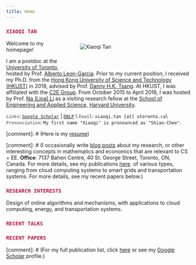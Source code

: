 ```yaml
---
title: Home
---
```



<img src="/img/xiaoqi_uoft_beam.jpg" style="max-width:25%;min-width:248px;float:right; margin: 50px 55px" alt="Xiaoqi Tan" />

### <span style="color:#BB133E"> `XIAOQI TAN` </span>

Welcome to my homepage!

I am a postdoc at the [University of Toronto](https://utoronto.ca), hosted by Prof. [Alberto Leon-Garcia](https://www.ece.utoronto.ca/people/leon-garcia-a/).  Prior to my current position, I received my Ph.D. from the [Hong Kong University of Science and Technology (HKUST)](https://www.ust.hk/) in 2018, advised by Prof. [Danny H.K. Tsang](https://eetsang.home.ece.ust.hk/). At HKUST, I was affiliated with the [C2E Group](http://c2e.ece.ust.hk/main/). From October 2015 to April 2016, I was hosted by Prof. [Na (Lina) Li](https://nali.seas.harvard.edu/) as a visiting research fellow at the [School of Engineering and Applied Science](https://www.seas.harvard.edu/), [Harvard University](https://harvard.edu).  


<span style="color:gray">**`Links`**</span>: [`Google Scholar`](https://scholar.google.com/citations?user=drR_WcAAAAAJ&hl=en&sortby=pubdate) | [`DBLP`](https://dblp.org/pid/139/4363.html) \\
<span style="color:gray">**`Email`**</span>: `xiaoqi.tan [at] utoronto.ca`\\
<span style="color:gray">**`Pronunciation`**</span>: `My first name "Xiaoqi" is pronounced as "Shiao-Chee"`.



[comment]: # (Here is my [resume](/resume))



[comment]: # (I occasionally write [blog posts](/post) about my research, or other interesting concepts in mathematics and economics that are relevant to CS + EE. **Office**: 7137 Bahen Centre, 40 St. George Street, Toronto, ON, Canada. For more details, see my publications [here](/publications_year). of various types, ranging from cloud computing systems to smart grids and transportation systems. For more details, see my recent papers below.)



### <span style="color:#BB133E">`RESEARCH INTERESTS`</span>

Design of online algorithms and mechanisms, with applications to cloud computing, energy, and transportation systems.


<a id="recent"></a>

### <span style="color:#BB133E">`RECENT TALKS`</span>
<ul class=circle>
        <script>
            var i;
            for (i = 0; i < talks_full.length; i++) {
            if (talks_full[i].highlight.search("yes") >= 0) {
                document.write("<li class=paper>");
                printPaper(talks_full[i], "O");
                document.write("</li>");
            }
        }
        </script>
</ul>



<a id="recentpapers"></a> 

### <span style="color:#BB133E">`RECENT PAPERS` </span> 
<ul class=circle>
        <script>
            var i;
            for (i = 0; i < papers_full.length; i++) {
            if (papers_full[i].highlight.search("yes") >= 0) {
                document.write("<li class=paper>");
                printPaper(papers_full[i], "O");
                document.write("</li>");
            }
        }
        </script>
</ul>

[comment]: # (For my  full publication list,  click [here](/publications_year) or see my [Google Scholar](https://scholar.google.com/citations?hl=en&user=OIDN4i8AAAAJ&view_op=list_works&sortby=pubdate) profile.)
